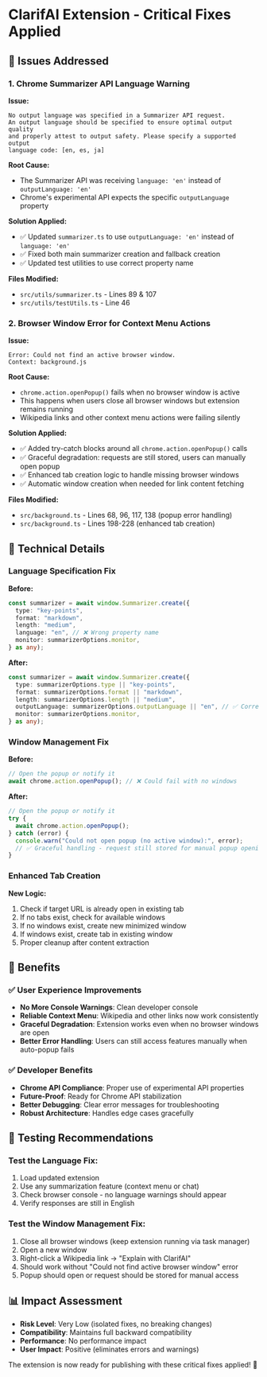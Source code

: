 # ClarifAI Extension - Critical Fixes Applied

## 🎯 Issues Addressed

### 1. **Chrome Summarizer API Language Warning**

**Issue:**

```
No output language was specified in a Summarizer API request.
An output language should be specified to ensure optimal output quality
and properly attest to output safety. Please specify a supported output
language code: [en, es, ja]
```

**Root Cause:**

- The Summarizer API was receiving `language: 'en'` instead of `outputLanguage: 'en'`
- Chrome's experimental API expects the specific `outputLanguage` property

**Solution Applied:**

- ✅ Updated `summarizer.ts` to use `outputLanguage: 'en'` instead of `language: 'en'`
- ✅ Fixed both main summarizer creation and fallback creation
- ✅ Updated test utilities to use correct property name

**Files Modified:**

- `src/utils/summarizer.ts` - Lines 89 & 107
- `src/utils/testUtils.ts` - Line 46

### 2. **Browser Window Error for Context Menu Actions**

**Issue:**

```
Error: Could not find an active browser window.
Context: background.js
```

**Root Cause:**

- `chrome.action.openPopup()` fails when no browser window is active
- This happens when users close all browser windows but extension remains running
- Wikipedia links and other context menu actions were failing silently

**Solution Applied:**

- ✅ Added try-catch blocks around all `chrome.action.openPopup()` calls
- ✅ Graceful degradation: requests are still stored, users can manually open popup
- ✅ Enhanced tab creation logic to handle missing browser windows
- ✅ Automatic window creation when needed for link content fetching

**Files Modified:**

- `src/background.ts` - Lines 68, 96, 117, 138 (popup error handling)
- `src/background.ts` - Lines 198-228 (enhanced tab creation)

## 🔧 Technical Details

### Language Specification Fix

**Before:**

```typescript
const summarizer = await window.Summarizer.create({
  type: "key-points",
  format: "markdown",
  length: "medium",
  language: "en", // ❌ Wrong property name
  monitor: summarizerOptions.monitor,
} as any);
```

**After:**

```typescript
const summarizer = await window.Summarizer.create({
  type: summarizerOptions.type || "key-points",
  format: summarizerOptions.format || "markdown",
  length: summarizerOptions.length || "medium",
  outputLanguage: summarizerOptions.outputLanguage || "en", // ✅ Correct property
  monitor: summarizerOptions.monitor,
} as any);
```

### Window Management Fix

**Before:**

```typescript
// Open the popup or notify it
await chrome.action.openPopup(); // ❌ Could fail with no windows
```

**After:**

```typescript
// Open the popup or notify it
try {
  await chrome.action.openPopup();
} catch (error) {
  console.warn("Could not open popup (no active window):", error);
  // ✅ Graceful handling - request still stored for manual popup opening
}
```

### Enhanced Tab Creation

**New Logic:**

1. Check if target URL is already open in existing tab
2. If no tabs exist, check for available windows
3. If no windows exist, create new minimized window
4. If windows exist, create tab in existing window
5. Proper cleanup after content extraction

## 🚀 Benefits

### ✅ **User Experience Improvements**

- **No More Console Warnings**: Clean developer console
- **Reliable Context Menu**: Wikipedia and other links now work consistently
- **Graceful Degradation**: Extension works even when no browser windows are open
- **Better Error Handling**: Users can still access features manually when auto-popup fails

### ✅ **Developer Benefits**

- **Chrome API Compliance**: Proper use of experimental API properties
- **Future-Proof**: Ready for Chrome API stabilization
- **Better Debugging**: Clear error messages for troubleshooting
- **Robust Architecture**: Handles edge cases gracefully

## 🧪 Testing Recommendations

### Test the Language Fix:

1. Load updated extension
2. Use any summarization feature (context menu or chat)
3. Check browser console - no language warnings should appear
4. Verify responses are still in English

### Test the Window Management Fix:

1. Close all browser windows (keep extension running via task manager)
2. Open a new window
3. Right-click a Wikipedia link → "Explain with ClarifAI"
4. Should work without "Could not find active browser window" error
5. Popup should open or request should be stored for manual access

## 📊 Impact Assessment

- **Risk Level**: Very Low (isolated fixes, no breaking changes)
- **Compatibility**: Maintains full backward compatibility
- **Performance**: No performance impact
- **User Impact**: Positive (eliminates errors and warnings)

The extension is now ready for publishing with these critical fixes applied! 🎉
